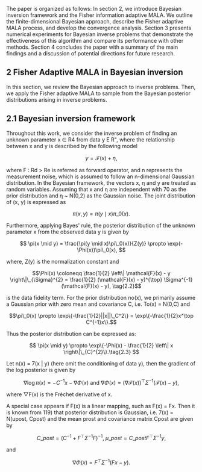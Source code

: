 The paper is organized as follows: In section 2, we introduce Bayesian inversion framework and the Fisher information adaptive MALA. We outline the finite-dimensional Bayesian approach, describe the Fisher adaptive MALA process, and develop the convergence analysis. Section 3 presents numerical experiments for Bayesian inverse problems that demonstrate the effectiveness of this algorithm and compare its performance with other methods. Section 4 concludes the paper with a summary of the main findings and a discussion of potential directions for future research.

## 2 Fisher Adaptive MALA in Bayesian inversion

In this section, we review the Bayesian approach to inverse problems. Then, we apply the Fisher adaptive MALA to sample from the Bayesian posterior distributions arising in inverse problems.

## 2.1 Bayesian inversion framework

Throughout this work, we consider the inverse problem of finding an unknown parameter x ∈ R4 from data y E R", where the relationship between x and y is described by the following model

$$y = \mathcal{F}(x) + \eta,\tag{2.1}$$

where F : Rd > Re is referred as forward operator, and n represents the measurement noise, which is assumed to follow an n-dimensional Gaussian distribution. In the Bayesian framework, the vectors x, η and y are treated as random variables. Assuming that x and η are independent with 70 as the prior distribution and η ~ N(0,2) as the Gaussian noise. The joint distribution of (x, y) is expressed as

$$
\pi(x, y) = \pi(y \mid x)\pi\_0(x).
$$

Furthermore, applying Bayes' rule, the posterior distribution of the unknown parameter x from the observed data y is given by

$$
\pi(x \mid y) = \frac{\pi(y \mid x)\pi\_0(x)}{Z(y)} \propto \exp(-\Phi(x))\pi\_0(x),
$$

where, Z(y) is the normalization constant and

$$\Phi(x) \coloneqq \frac{1}{2} \left\| \mathcal{F}(x) - y \right\|\_{\Sigma}^{2} = \frac{1}{2} (\mathcal{F}(x) - y)^{\top} \Sigma^{-1} (\mathcal{F}(x) - y), \tag{2.2}$$

is the data fidelity term. For the prior distribution no(x), we primarily assume a Gaussian prior with zero mean and covariance C, i.e. To(x) = N(0,C) and

$$\pi\_0(x) \propto \exp\{-\frac{1}{2}||x||\_C^2\} = \exp\{-\frac{1}{2}x^\top C^{-1}x\}.$$

Thus the posterior distribution can be expressed as:

$$
\pi(x \mid y) \propto \exp\{-\Phi(x) - \frac{1}{2} \left\| x \right\|\_{C}^{2}\}.\tag{2.3}
$$

Let n(x) = 7(x | y) (here omit the conditioning of data y), then the gradient of the log posterior is given by

$$
\nabla \log \pi(x) = -C^{-1}x - \nabla \Phi(x) \text{ and } \nabla \Phi(x) = \left(\nabla \mathcal{F}(x)\right)^{\top} \Sigma^{-1} (\mathcal{F}(x) - y), \tag{2.4}
$$

where ▽F(x) is the Fréchet derivative of x.

A special case appears if F(x) is a linear mapping, such as F(x) = Fx. Then it is known from 119) that posterior distribution is Gaussian, i.e. 7(x) = N(upost, Cpost) and the mean prost and covariance matrix Cpost are given by

$$C\_{post} = (C^{-1} + F^\top \Sigma^{-1} F)^{-1}, \; \mu\_{post} = C\_{post} F^\top \Sigma^{-1} y,\tag{2.5}$$

and

$$
\nabla \Phi(x) = F^\top \Sigma^{-1} (Fx - y). \tag{2.6}
$$